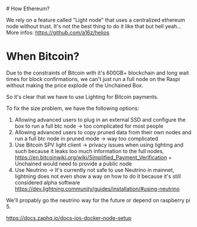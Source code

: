 # How Ethereum?

We rely on a feature called "Light node" that uses a centralized ethereum node without trust. It's not the best thing to do it like that but hell yeah...
More infos: https://github.com/a16z/helios

# When Bitcoin?

Due to the constraints of Bitcoin with it's 600GB+ blockchain and long wait times for block confirmations, we can't just run a full node on the Raspi without making the price explode of the Unchained Box.

So it's clear that we have to use Lighting for Bitcoin payments.

To fix the size problem, we have the following options:
1. Allowing advanced users to plug in an external SSD and configure the box to run a full btc node -> too complicated for most people
2. Allowing advanced users to copy pruned data from their own nodes and run a full btc node in pruned mode -> way too complicated
3. Use Bitcoin SPV light client -> privacy issues when using lighting and such because it leaks too much information to the full nodes, https://en.bitcoinwiki.org/wiki/Simplified_Payment_Verification + Unchained would need to provide a public node
4. Use Neutrino -> It's currently not safe to use Neutrino in mainnet, lightning does not even show a way on how to do it because it's still considered alpha software https://dev.lightning.community/guides/installation/#using-neutrino


We'll propably go the neutrino way for the future or depend on raspberry pi 5.

https://docs.zaphq.io/docs-ios-docker-node-setup